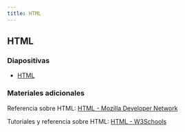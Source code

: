 ```yaml
---
title: HTML
---
```


## HTML

### Diapositivas

- [HTML](../diapositivas/html.html)

### Materiales adicionales

Referencia sobre HTML: [HTML - Mozilla Developer Network](https://developer.mozilla.org/es/docs/Web/HTML)

Tutoriales y referencia sobre HTML: [HTML - W3Schools](https://www.w3schools.com/html/)
